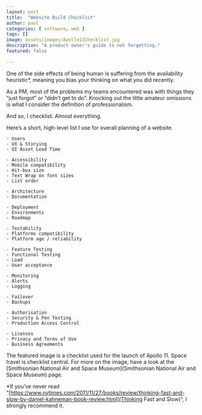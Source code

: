 ```yaml
---
layout: post
title:  "Website Build Checklist"
author: paul
categories: [ software, web ]
tags: []
image: assets/images/Apollo11Checklist.jpg
description: "A product owner's guide to not forgetting."
featured: false

---
```


One of the side effects of being human is suffering from the availability heuristic*, meaning you bias your thinking on what you did recently.

As a PM, most of the problems my teams encountered was with things they “just forgot” or “didn’t get to do”. Knocking out the little amateur omissions is what I consider the definition of professionalism.

And so, I checklist. Almost everything.

Here’s a short, high-level list I use for overall planning of a website.

```
- Users
- UX & Storying
- UI Asset Lead Time

- Accessibility
- Mobile compatibility
- Hit-box size
- Text Wrap on font sizes
- List order

- Architecture
- Documentation

- Deployment
- Environments
- Roadmap

- Testability
- Platforms compatibility
- Platform age / reliability

- Feature Testing
- Functional Testing
- Load
- User acceptance

- Monitoring
- Alerts
- Logging

- Failover
- Backups

- Authorisation
- Security & Pen Testing
- Production Access Control

- Licenses
- Privacy and Terms of Use
- Business Agreements
```

The featured image is a checklist used for the launch of Apollo 11. Space travel is checklist central. For more on the image, have a look at the [Smithsonian National Air and Space Museum](Smithsonian National Air and Space Museum) page.

*If you’ve never read “[https://www.nytimes.com/2011/11/27/books/review/thinking-fast-and-slow-by-daniel-kahneman-book-review.html](Thinking Fast and Slow)“, I strongly recommend it.
